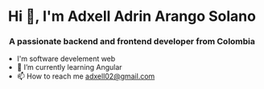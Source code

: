 <h1 align="center" > Hi 👋, I'm Adxell Adrin Arango Solano</h1>

<h3 align="center" > A passionate backend and frontend developer from Colombia </h3>

- I'm software develement web 
- 🌱 I’m currently learning Angular
- 📫 How to reach me adxell02@gmail.com
<!---
Adxell/Adxell is a ✨ special ✨ repository because its `README.md` (this file) appears on your GitHub profile.
You can click the Preview link to take a look at your changes.
--->
